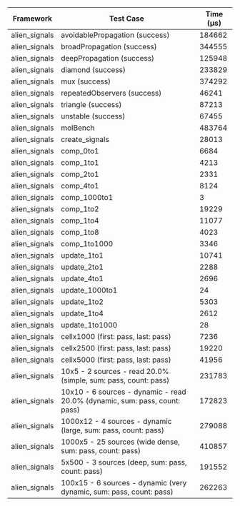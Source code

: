 | Framework | Test Case | Time (μs) |
| --- | --- | --- |
| alien_signals | avoidablePropagation (success) | 184662 |
| alien_signals | broadPropagation (success) | 344555 |
| alien_signals | deepPropagation (success) | 125948 |
| alien_signals | diamond (success) | 233829 |
| alien_signals | mux (success) | 374292 |
| alien_signals | repeatedObservers (success) | 46241 |
| alien_signals | triangle (success) | 87213 |
| alien_signals | unstable (success) | 67455 |
| alien_signals | molBench | 483764 |
| alien_signals | create_signals | 28013 |
| alien_signals | comp_0to1 | 6684 |
| alien_signals | comp_1to1 | 4213 |
| alien_signals | comp_2to1 | 2331 |
| alien_signals | comp_4to1 | 8124 |
| alien_signals | comp_1000to1 | 3 |
| alien_signals | comp_1to2 | 19229 |
| alien_signals | comp_1to4 | 11077 |
| alien_signals | comp_1to8 | 4023 |
| alien_signals | comp_1to1000 | 3346 |
| alien_signals | update_1to1 | 10741 |
| alien_signals | update_2to1 | 2288 |
| alien_signals | update_4to1 | 2696 |
| alien_signals | update_1000to1 | 24 |
| alien_signals | update_1to2 | 5303 |
| alien_signals | update_1to4 | 2612 |
| alien_signals | update_1to1000 | 28 |
| alien_signals | cellx1000 (first: pass, last: pass) | 7236 |
| alien_signals | cellx2500 (first: pass, last: pass) | 19220 |
| alien_signals | cellx5000 (first: pass, last: pass) | 41956 |
| alien_signals | 10x5 - 2 sources - read 20.0% (simple, sum: pass, count: pass) | 231783 |
| alien_signals | 10x10 - 6 sources - dynamic - read 20.0% (dynamic, sum: pass, count: pass) | 172823 |
| alien_signals | 1000x12 - 4 sources - dynamic (large, sum: pass, count: pass) | 279088 |
| alien_signals | 1000x5 - 25 sources (wide dense, sum: pass, count: pass) | 410857 |
| alien_signals | 5x500 - 3 sources (deep, sum: pass, count: pass) | 191552 |
| alien_signals | 100x15 - 6 sources - dynamic (very dynamic, sum: pass, count: pass) | 262263 |
